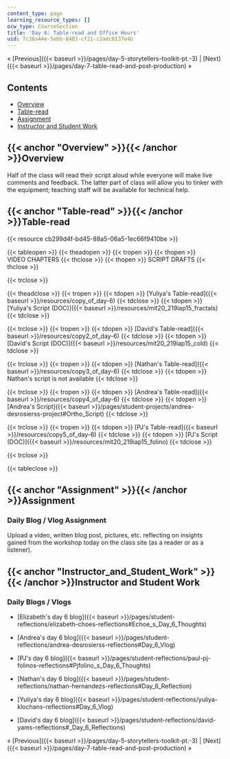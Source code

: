 ```yaml
---
content_type: page
learning_resource_types: []
ocw_type: CourseSection
title: 'Day 6: Table-read and Office Hours'
uid: 7c38a44e-5ebb-8403-cf21-c2adc0137e4b
---
```


« [Previous]({{< baseurl >}}/pages/day-5-storytellers-toolkit-pt.-3) | [Next]({{< baseurl >}}/pages/day-7-table-read-and-post-production) »

Contents
--------

*   [Overview](#Overview)
*   [Table-read](#Table-read)
*   [Assignment](#Assignment)
*   [Instructor and Student Work](#Instructor_and_Student_Work)

{{< anchor "Overview" >}}{{< /anchor >}}Overview
------------------------------------------------

Half of the class will read their script aloud while everyone will make live comments and feedback. The latter part of class will allow you to tinker with the equipment; teaching staff will be available for technical help.

{{< anchor "Table-read" >}}{{< /anchor >}}Table-read
----------------------------------------------------

{{< resource cb299d4f-bd45-88a5-06a5-1ec66f9410be >}}

{{< tableopen >}}
{{< theadopen >}}
{{< tropen >}}
{{< thopen >}}
VIDEO CHAPTERS
{{< thclose >}}
{{< thopen >}}
SCRIPT DRAFTS
{{< thclose >}}

{{< trclose >}}

{{< theadclose >}}
{{< tropen >}}
{{< tdopen >}}
[Yuliya's Table-read]({{< baseurl >}}/resources/copy_of_day-6)
{{< tdclose >}}
{{< tdopen >}}
[Yuliya's Script (DOC)]({{< baseurl >}}/resources/mit20_219iap15_fractals)
{{< tdclose >}}

{{< trclose >}}
{{< tropen >}}
{{< tdopen >}}
[David's Table-read]({{< baseurl >}}/resources/copy2_of_day-6)
{{< tdclose >}}
{{< tdopen >}}
[David's Script (DOC)]({{< baseurl >}}/resources/mit20_219iap15_cold)
{{< tdclose >}}

{{< trclose >}}
{{< tropen >}}
{{< tdopen >}}
[Nathan's Table-read]({{< baseurl >}}/resources/copy3_of_day-6)
{{< tdclose >}}
{{< tdopen >}}
Nathan's script is not available
{{< tdclose >}}

{{< trclose >}}
{{< tropen >}}
{{< tdopen >}}
[Andrea's Table-read]({{< baseurl >}}/resources/copy4_of_day-6)
{{< tdclose >}}
{{< tdopen >}}
[Andrea's Script]({{< baseurl >}}/pages/student-projects/andrea-desrosierss-project#Ortho_Script)
{{< tdclose >}}

{{< trclose >}}
{{< tropen >}}
{{< tdopen >}}
[PJ's Table-read]({{< baseurl >}}/resources/copy5_of_day-6)
{{< tdclose >}}
{{< tdopen >}}
[PJ's Script (DOC)]({{< baseurl >}}/resources/mit20_219iap15_folino)
{{< tdclose >}}

{{< trclose >}}

{{< tableclose >}}

{{< anchor "Assignment" >}}{{< /anchor >}}Assignment
----------------------------------------------------

### Daily Blog / Vlog Assignment

Upload a video, written blog post, pictures, etc. reflecting on insights gained from the workshop today on the class site (as a reader or as a listener).

{{< anchor "Instructor_and_Student_Work" >}}{{< /anchor >}}Instructor and Student Work
--------------------------------------------------------------------------------------

### Daily Blogs / Vlogs

*   [Elizabeth's day 6 blog]({{< baseurl >}}/pages/student-reflections/elizabeth-choes-reflections#Echoe_s_Day_6_Thoughts)
*   [Andrea's day 6 blog]({{< baseurl >}}/pages/student-reflections/andrea-desrosierss-reflections#Day_6_Vlog)
*   [PJ's day 6 blog]({{< baseurl >}}/pages/student-reflections/paul-pj-folinos-reflections#Pjfolino_s_Day_6_Thoughts)
*   [Nathan's day 6 blog]({{< baseurl >}}/pages/student-reflections/nathan-hernandezs-reflections#Day_6_Reflection)
*   [Yuliya's day 6 blog]({{< baseurl >}}/pages/student-reflections/yuliya-klochans-reflections#Day_6_Vlog)  
    
*   [David's day 6 blog]({{< baseurl >}}/pages/student-reflections/david-yams-reflections#_Day_6_Reflections)

« [Previous]({{< baseurl >}}/pages/day-5-storytellers-toolkit-pt.-3) | [Next]({{< baseurl >}}/pages/day-7-table-read-and-post-production) »